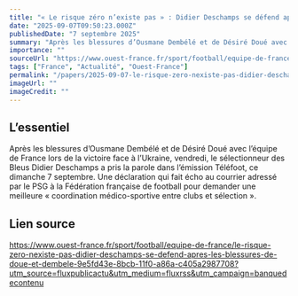 ```yaml
---
title: "« Le risque zéro n’existe pas » : Didier Deschamps se défend après les blessures de Doué et Dembélé"
date: "2025-09-07T09:50:23.000Z"
publishedDate: "7 septembre 2025"
summary: "Après les blessures d’Ousmane Dembélé et de Désiré Doué avec l’équipe de France lors de la victoire face à l’Ukraine, vendredi, le sélectionneur des Bleus Didier Deschamps a pris la parole dans l’émission Téléfoot, ce dimanche 7 septembre. Une déclaration qui fait écho au courrier adressé par le PSG à la Fédération française de football pour demander une meilleure « coordination médico-sportive entre clubs et sélection »."
importance: ""
sourceUrl: "https://www.ouest-france.fr/sport/football/equipe-de-france/le-risque-zero-nexiste-pas-didier-deschamps-se-defend-apres-les-blessures-de-doue-et-dembele-9e5fd43e-8bcb-11f0-a86a-c405a2987708?utm_source=fluxpublicactu&utm_medium=fluxrss&utm_campaign=banquedecontenu"
tags: ["France", "Actualité", "Ouest-France"]
permalink: "/papers/2025-09-07-le-risque-zero-nexiste-pas-didier-deschamps-se-defend-apres-les-blessures-de-doue-et-dembele"
imageUrl: ""
imageCredit: ""
---
```


## L’essentiel

Après les blessures d’Ousmane Dembélé et de Désiré Doué avec l’équipe de France lors de la victoire face à l’Ukraine, vendredi, le sélectionneur des Bleus Didier Deschamps a pris la parole dans l’émission Téléfoot, ce dimanche 7 septembre. Une déclaration qui fait écho au courrier adressé par le PSG à la Fédération française de football pour demander une meilleure « coordination médico-sportive entre clubs et sélection ».

## Lien source

https://www.ouest-france.fr/sport/football/equipe-de-france/le-risque-zero-nexiste-pas-didier-deschamps-se-defend-apres-les-blessures-de-doue-et-dembele-9e5fd43e-8bcb-11f0-a86a-c405a2987708?utm_source=fluxpublicactu&utm_medium=fluxrss&utm_campaign=banquedecontenu
